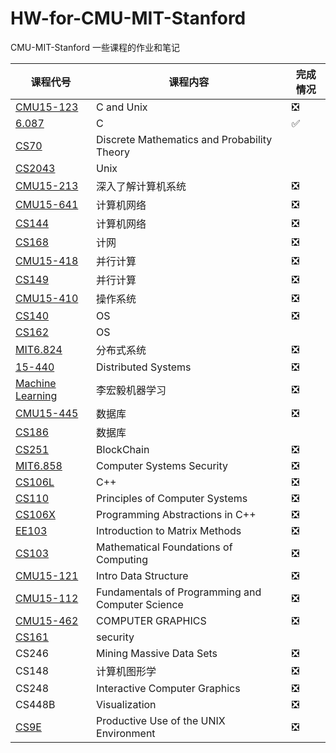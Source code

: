 # HW-for-CMU-MIT-Stanford
CMU-MIT-Stanford 一些课程的作业和笔记





|课程代号|课程内容|完成情况|
|-|-|-|
|[CMU15-123](https://www.cs.cmu.edu/afs/andrew/course/15/123/downloads/)|C and Unix|❎|
|[6.087](https://ocw.mit.edu/courses/electrical-engineering-and-computer-science/6-087-practical-programming-in-c-january-iap-2010/calendar/)|C|✅|
|[CS70](http://www.eecs70.org/)|Discrete Mathematics and Probability Theory||
|[CS2043](https://www.cs.cornell.edu/courses/cs2043/2019sp/schedule.html)|Unix||
|[CMU15-213](https://www.cs.cmu.edu/~213/)|深入了解计算机系统|❎|
|[CMU15-641](https://computer-networks.github.io/sp19/)|计算机网络|❎|
|[CS144](https://cs144.github.io/)|计算机网络|❎|
|[CS168](http://cs168.io/)|计网|❎|
|[CMU15-418](http://www.cs.cmu.edu/~418/)|并行计算|❎|
|[CS149](http://cs149.stanford.edu/fall19/)|并行计算|❎|
|[CMU15-410](https://www.cs.cmu.edu/~410/)|操作系统|❎|
|[CS140](http://web.stanford.edu/~ouster/cgi-bin/cs140-spring14/pintosProjects.php)|OS|❎|
|[CS162](https://cs162.eecs.berkeley.edu/)|OS||
|[MIT6.824](https://pdos.csail.mit.edu/6.824/)|分布式系统|❎|
|[15-440](https://www.synergylabs.org/courses/15-440/)|Distributed Systems|❎|
|[Machine Learning](http://speech.ee.ntu.edu.tw/~tlkagk/courses_ML20.html)|李宏毅机器学习|❎|
|[CMU15-445](https://15445.courses.cs.cmu.edu/fall2018/)|数据库|❎|
|[CS186](https://cs186berkeley.net/)|数据库||
|[CS251](https://cs251.stanford.edu/)|BlockChain|❎|
|[MIT6.858](https://css.csail.mit.edu/6.858/2020/)|Computer Systems Security|❎|
|[CS106L](http://web.stanford.edu/class/cs106l/index.html)|C++|❎|
|[CS110](http://web.stanford.edu/class/cs110/)|Principles of Computer Systems|❎|
|[CS106X](http://web.stanford.edu/class/cs106x/index.html)|Programming Abstractions in C++|❎|
|[EE103](https://web.stanford.edu/class/ee103/)|Introduction to Matrix Methods|❎|
|[CS103](http://web.stanford.edu/class/cs103/)|Mathematical Foundations of Computing|❎|
|[CMU15-121](http://www.cs.cmu.edu/~mjs/121/lectures.html)|Intro Data Structure|❎|
|[CMU15-112](https://www.cs.cmu.edu/~112/schedule.html)|Fundamentals of Programming and Computer Science|❎|
|[CMU15-462](http://15462.courses.cs.cmu.edu/spring2020/)|COMPUTER GRAPHICS|❎|
|[CS161](https://cs161.org/)|security||
|CS246|Mining Massive Data Sets|❎|
|CS148|计算机图形学|❎|
|CS248|Interactive Computer Graphics|❎|
|CS448B|Visualization|❎|
|[CS9E](https://selfpaced.bitbucket.io/#/unix/calendar)|Productive Use of the UNIX Environment|❎|






